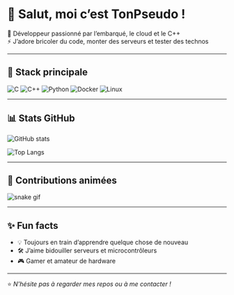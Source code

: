 # 👋 Salut, moi c’est TonPseudo !

🎯 Développeur passionné par l’embarqué, le cloud et le C++  
⚡ J’adore bricoler du code, monter des serveurs et tester des technos  

---

## 🚀 Stack principale
![C](https://img.shields.io/badge/C-00599C?style=for-the-badge&logo=c&logoColor=white)
![C++](https://img.shields.io/badge/C++-00599C?style=for-the-badge&logo=cplusplus&logoColor=white)
![Python](https://img.shields.io/badge/Python-3776AB?style=for-the-badge&logo=python&logoColor=white)
![Docker](https://img.shields.io/badge/Docker-2496ED?style=for-the-badge&logo=docker&logoColor=white)
![Linux](https://img.shields.io/badge/Linux-FCC624?style=for-the-badge&logo=linux&logoColor=black)

---

## 📊 Stats GitHub
![GitHub stats](https://github-readme-stats.vercel.app/api?username=TonPseudo&show_icons=true&theme=radical)

![Top Langs](https://github-readme-stats.vercel.app/api/top-langs/?username=TonPseudo&layout=compact&theme=tokyonight)

---

## 🐍 Contributions animées
![snake gif](https://github.com/TonPseudo/TonPseudo/blob/output/github-contribution-grid-snake.svg)

---

## ✨ Fun facts
- 💡 Toujours en train d’apprendre quelque chose de nouveau  
- 🛠️ J’aime bidouiller serveurs et microcontrôleurs  
- 🎮 Gamer et amateur de hardware  

---

⭐️ *N’hésite pas à regarder mes repos ou à me contacter !*
